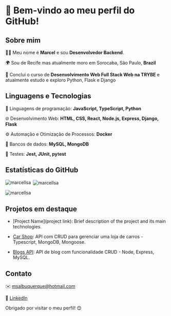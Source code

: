 # 👋 Bem-vindo ao meu perfil do GitHub!

## Sobre mim

👨‍💻 Meu nome é **Marcel** e sou **Desenvolvedor Backend**.

🌍 Sou de Recife mas atualmente moro em Sorocaba, São Paulo, **Brazil**

🌱 Concluí o curso de **Desenvolvimento Web Full Stack Web na TRYBE** e atualmente estudo e exploro Python, Flask e Django

## Linguagens e Tecnologias

🔧 Linguagens de programação: **JavaScript, TypeScript, Python**

🌐 Desenvolvimento Web: **HTML, CSS, React, Node.js, Express, Django, Flask**

⚙️ Automação e Otimização de Processos: **Docker**

🏢 Bancos de dados: **MySQL, MongoDB**

🧪 Testes: **Jest, JUnit, pytest**

## Estatísticas do GitHub

<p><img align="left" src="https://github-readme-stats.vercel.app/api/top-langs?username=marcellsa&show_icons=true&locale=en&layout=compact" alt="marcellsa" /></p>

<p>&nbsp;<img align="center" src="https://github-readme-stats.vercel.app/api?username=marcellsa&show_icons=true&locale=en" alt="marcellsa" /></p>

<p><img align="center" src="https://github-readme-streak-stats.herokuapp.com/?user=marcellsa&" alt="marcellsa" /></p>

## Projetos em destaque

- [Project Name](project link): Brief description of the project and its main technologies.

- [Car Shop](https://github.com/marcellsa/trybe-car-shop): API com CRUD para gerenciar uma loja de carros - Typescript, MongoDB, Mongoose.

- [Blogs API](https://github.com/marcellsa/trybe-blogs-api): API de blog com funcionalidade CRUD - Node, Express, MySQL.

## Contato

✉️ msalbuquerque@hotmail.com

💼 [LinkedIn](https://linkedin.com/in/marcellsa)


Obrigado por visitar o meu perfil! 😊
